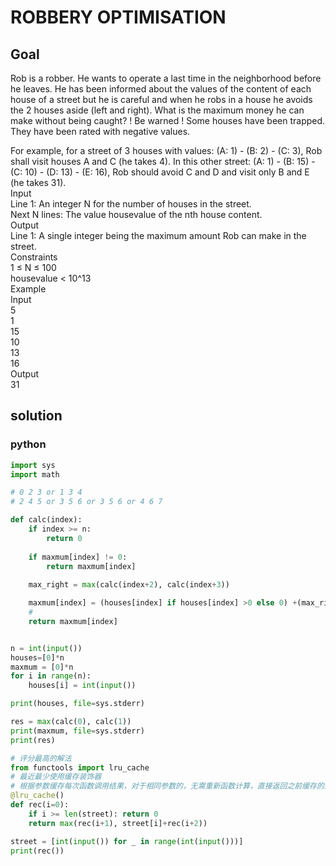 # ROBBERY OPTIMISATION
## Goal
Rob is a robber. He wants to operate a last time in the neighborhood before he leaves.
He has been informed about the values of the content of each house of a street but he is careful and when he robs in a house he avoids the 2 houses aside (left and right).
What is the maximum money he can make without being caught?
! Be warned ! Some houses have been trapped. They have been rated with negative values.

For example, for a street of 3 houses with values: (A: 1) - (B: 2) - (C: 3), Rob shall visit houses A and C (he takes 4).
In this other street: (A: 1) - (B: 15) - (C: 10) - (D: 13) - (E: 16), Rob should avoid C and D and visit only B and E (he takes 31).  
Input  
Line 1: An integer N for the number of houses in the street.  
Next N lines: The value housevalue of the nth house content.  
Output  
Line 1: A single integer being the maximum amount Rob can make in the street.  
Constraints  
1 ≤ N ≤ 100  
housevalue < 10^13  
Example  
Input  
5  
1  
15  
10  
13  
16  
Output  
31  

## solution

### python
```python
import sys
import math

# 0 2 3 or 1 3 4
# 2 4 5 or 3 5 6 or 3 5 6 or 4 6 7

def calc(index):
    if index >= n:
        return 0
    
    if maxmum[index] != 0:
        return maxmum[index]
    
    max_right = max(calc(index+2), calc(index+3))

    maxmum[index] = (houses[index] if houses[index] >0 else 0) +(max_right if max_right>0 else 0)
    # 
    return maxmum[index]


n = int(input())
houses=[0]*n
maxmum = [0]*n
for i in range(n):
    houses[i] = int(input())

print(houses, file=sys.stderr)

res = max(calc(0), calc(1))
print(maxmum, file=sys.stderr)
print(res)

```

```python
# 评分最高的解法
from functools import lru_cache
# 最近最少使用缓存装饰器
# 根据参数缓存每次函数调用结果，对于相同参数的，无需重新函数计算，直接返回之前缓存的返回值；
@lru_cache()
def rec(i=0):
    if i >= len(street): return 0
    return max(rec(i+1), street[i]+rec(i+2))

street = [int(input()) for _ in range(int(input()))]
print(rec())
```
